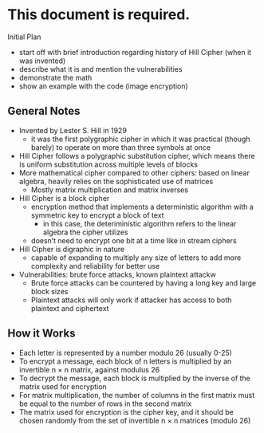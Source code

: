 # This document is required.

Initial Plan
 - start off with brief introduction regarding history of Hill Cipher (when it was invented)
 - describe what it is and mention the vulnerabilities
 - demonstrate the math
 - show an example with the code (image encryption)

## General Notes
 - Invented by Lester S. Hill in 1929
   - it was the first polygraphic cipher in which it was practical (though barely) to operate on more than three symbols at once
 - Hill Cipher follows a polygraphic substitution cipher, which means there is uniform substitution across multiple levels of blocks
 - More mathematical cipher compared to other ciphers: based on linear algebra, heavily relies on the sophisticated use of matrices
   - Mostly matrix multiplication and matrix inverses
 - Hill Cipher is a block cipher
   - encryption method that implements a deterministic algorithm with a symmetric key to encrypt a block of text
     - in this case, the deteriministic algorithm refers to the linear algebra the cipher utilizes
   - doesn’t need to encrypt one bit at a time like in stream ciphers
 - Hill Cipher is digraphic in nature
   - capable of expanding to multiply any size of letters to add more complexity and reliability for better use
 - Vulnerabilities: brute force attacks, known plaintext attackw
   - Brute force attacks can be countered by having a long key and large block sizes
   - Plaintext attacks will only work if attacker has access to both plaintext and ciphertext

## How it Works
 - Each letter is represented by a number modulo 26 (usually 0-25)
 - To encrypt a message, each block of n letters is multiplied by an invertible n × n matrix, against modulus 26
 - To decrypt the message, each block is multiplied by the inverse of the matrix used for encryption
 - For matrix multiplication, the number of columns in the first matrix must be equal to the number of rows in the second matrix
 - The matrix used for encryption is the cipher key, and it should be chosen randomly from the set of invertible n × n matrices (modulo 26)

